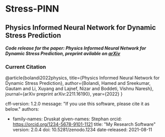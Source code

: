 # Stress-PINN

## Physics Informed Neural Network for Dynamic Stress Prediction

##### Code release for the paper: Physics Informed Neural Network for Dynamic Stress Prediction, preprint avilable on [arXiv](https://arxiv.org/abs/2211.16190)

### Current Citation


@article{bolandi2022physics,
  title={Physics Informed Neural Network for Dynamic Stress Prediction},
  author={Bolandi, Hamed and Sreekumar, Gautam and Li, Xuyang and Lajnef, Nizar and Boddeti, Vishnu Naresh},
  journal={arXiv preprint arXiv:2211.16190},
  year={2022}
}

cff-version: 1.2.0
message: "If you use this software, please cite it as below."
authors:
  - family-names: Druskat
    given-names: Stephan
    orcid: https://orcid.org/1234-5678-9101-1121
title: "My Research Software"
version: 2.0.4
doi: 10.5281/zenodo.1234
date-released: 2021-08-11

